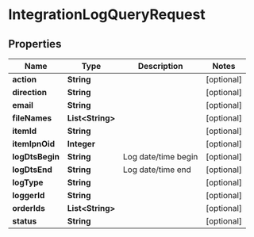 
# IntegrationLogQueryRequest

## Properties
Name | Type | Description | Notes
------------ | ------------- | ------------- | -------------
**action** | **String** |  |  [optional]
**direction** | **String** |  |  [optional]
**email** | **String** |  |  [optional]
**fileNames** | **List&lt;String&gt;** |  |  [optional]
**itemId** | **String** |  |  [optional]
**itemIpnOid** | **Integer** |  |  [optional]
**logDtsBegin** | **String** | Log date/time begin |  [optional]
**logDtsEnd** | **String** | Log date/time end |  [optional]
**logType** | **String** |  |  [optional]
**loggerId** | **String** |  |  [optional]
**orderIds** | **List&lt;String&gt;** |  |  [optional]
**status** | **String** |  |  [optional]



